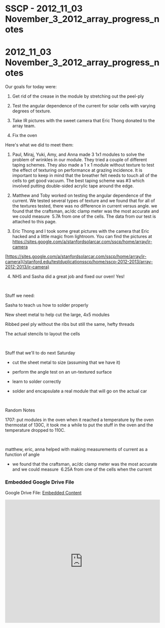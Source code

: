 # SSCP - 2012_11_03 November_3_2012_array_progress_notes

# 2012_11_03 November_3_2012_array_progress_notes

Our goals for today were:

1. Get rid of the crease in the module by stretching out the peel-ply

2. Test the angular dependence of the current for solar cells with varying degrees of texture.

3. Take IR pictures with the sweet camera that Eric Thong donated to the array team.

4. Fix the oven

Here's what we did to meet them:

1. Paul, Miraj, Yuki, Amy, and Anna made 3 1x1 modules to solve the problem of wrinkles in our module. They tried a couple of different taping schemes. They also made a 1 x 1 module without texture to test the effect of texturing on performance at grazing incidence. It is important to keep in mind that the breather felt needs to touch all of the cells to get good vacuum. The best taping scheme was #3 which involved putting double-sided acrylic tape around the edge.

2. Matthew and Toby worked on testing the angular dependence of the current. We tested several types of texture and we found that for all of the textures tested, there was no difference in current versus angle. we found that the craftsman, ac/dc clamp meter was the most accurate and we could measure  5.7A from one of the cells. The data from our test is attached to this page. 

3. Eric Thong and I took some great pictures with the camera that Eric hacked and a little magic from lightroom. You can find the pictures at https://sites.google.com/a/stanfordsolarcar.com/sscp/home/array/ir-camera

[https://sites.google.com/a/stanfordsolarcar.com/sscp/home/array/ir-camera](/stanford.edu/testduplicationsscp/home/sscp-2012-2013/array-2012-2013/ir-camera)

4. NHS and Sasha did a great job and fixed our oven! Yes!

 

Stuff we need:

Sasha to teach us how to solder properly 

New sheet metal to help cut the large, 4x5 modules

Ribbed peel ply without the ribs but still the same, hefty threads 

The actual stencils to layout the cells 

  

Stuff that we'll to do next Saturday

- cut the sheet metal to size (assuming that we have it)

- perform the angle test on an un-textured surface

- learn to solder correctly

- solder and encapsulate a real module that will go on the actual car

 

Random Notes

1707: put modules in the oven when it reached a temperature by the oven thermostat of 130C, it took me a while to put the stuff in the oven and the temperature dropped to 110C. 

 

matthew, eric, anna helped with making measurements of current as a function of angle 

- we found that the craftsman, ac/dc clamp meter was the most accurate and we could measure  6.25A from one of the cells when the current

[](https://drive.google.com/folderview?id=1D4-6Ha9esR8lsb1H-EHPhj2vQgVlEap5)

### Embedded Google Drive File

Google Drive File: [Embedded Content](https://drive.google.com/embeddedfolderview?id=1D4-6Ha9esR8lsb1H-EHPhj2vQgVlEap5#list)

<iframe width="100%" height="400" src="https://drive.google.com/embeddedfolderview?id=1D4-6Ha9esR8lsb1H-EHPhj2vQgVlEap5#list" frameborder="0"></iframe>

